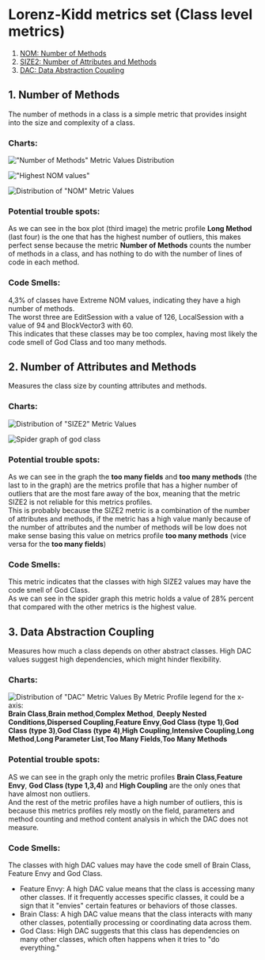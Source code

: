 # Lorenz-Kidd metrics set (Class level metrics)

1. [NOM: Number of Methods](#1-number-of-methods)
2. [SIZE2: Number of Attributes and Methods](#2-number-of-attributes-and-methods)
3. [DAC: Data Abstraction Coupling](#3-data-abstraction-coupling)


## 1. Number of Methods

The number of methods in a class is a simple metric that provides insight into the size and complexity of a class. <br>

### Charts:

!["Number of Methods" Metric Values Distribution](img/NOMStat1.png)

!["Highest NOM values"](img/NOMStat2.png)

![Distribution of "NOM" Metric Values](img/NOMStat3.png)

### Potential trouble spots:

As we can see in the box plot (third image) the metric profile **Long Method** (last four) is the one that has the highest number of outliers, this makes perfect sense because the metric **Number of Methods** counts the number of methods in a class,
and has nothing to do with the number of lines of code in each method.<br>


### Code Smells:
4,3% of classes have Extreme NOM values, indicating they have a high number of methods. <br>
The worst three are EditSession with a value of 126, LocalSession with a value of 94 and BlockVector3 with 60. <br>
This indicates that these classes may be too complex, having most likely the code smell of God Class and too many methods.

## 2. Number of Attributes and Methods

Measures the class size by counting attributes and methods. <br>

### Charts:

![Distribution of "SIZE2" Metric Values](img/SIZE2Stat1.png)<br>

![Spider graph of god class](img/SIZE2_god_class_4.png)

### Potential trouble spots:
As we can see in the graph the **too many fields** and **too many methods** (the last to in the graph) are the metrics profile that has a higher number of outliers that are the most fare away of the box,
meaning that the metric SIZE2 is not reliable for this metrics profiles.<br>
This is probably because the SIZE2 metric is a combination of the number of attributes and methods,
if the metric has a high value manly because of the number of attributes and the number of methods will be low does not make sense basing this value on metrics profile **too many methods** (vice versa for the **too many fields**)<br>

### Code Smells:
This metric indicates that the classes with high SIZE2 values may have the code smell of God Class.<br>
As we can see in the spider graph this metric holds a value of 28% percent that compared with the other metrics is the highest value.<br>

## 3. Data Abstraction Coupling

Measures how much a class depends on other abstract classes. High DAC values suggest high dependencies, which might hinder flexibility. <br>

### Charts:

![Distribution of "DAC" Metric Values By Metric Profile](img/DACStat1.png)
legend for the x-axis:<br>
**Brain Class**,**Brain method**,**Complex Method**, **Deeply Nested Conditions**,**Dispersed Coupling**,**Feature Envy**,**God Class (type 1)**,**God Class (type 3)**,**God Class (type 4)**,**High Coupling**,**Intensive Coupling**,**Long Method**,**Long Parameter List**,**Too Many Fields**,**Too Many Methods** 

### Potential trouble spots:

AS we can see in the graph only the metric profiles **Brain Class**,**Feature Envy**, **God Class (type 1,3,4)** and **High Coupling** are the only ones that have almost non outliers.<br>
And the rest of the metric profiles have a high number of outliers, this is because this metrics profiles rely mostly on the field, parameters and method counting and method content analysis in which the DAC does not measure.<br>

### Code Smells:
The classes with high DAC values may have the code smell of Brain Class, Feature Envy and God Class.
- Feature Envy: A high DAC value means that the class is accessing many other classes. If it frequently accesses specific classes, it could be a sign that it "envies" certain features or behaviors of those classes.
- Brain Class: A high DAC value means that the class interacts with many other classes, potentially processing or coordinating data across them.
- God Class: High DAC suggests that this class has dependencies on many other classes, which often happens when it tries to "do everything."








